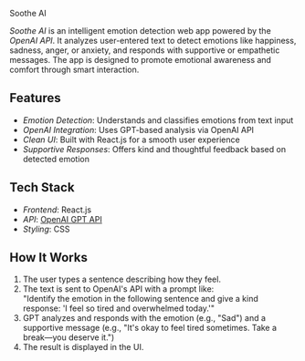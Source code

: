 Soothe AI

*Soothe AI* is an intelligent emotion detection web app powered by the *OpenAI API*. It analyzes user-entered text to detect emotions like happiness, sadness, anger, or anxiety, and responds with supportive or empathetic messages. The app is designed to promote emotional awareness and comfort through smart interaction.

## Features

- *Emotion Detection*: Understands and classifies emotions from text input
- *OpenAI Integration*: Uses GPT-based analysis via OpenAI API
- *Clean UI*: Built with React.js for a smooth user experience
- *Supportive Responses*: Offers kind and thoughtful feedback based on detected emotion

## Tech Stack

- *Frontend*: React.js
- *API*: [OpenAI GPT API](https://platform.openai.com/)
- *Styling*: CSS

## How It Works

1. The user types a sentence describing how they feel.
2. The text is sent to OpenAI's API with a prompt like:  
   "Identify the emotion in the following sentence and give a kind response: 'I feel so tired and overwhelmed today.'"
3. GPT analyzes and responds with the emotion (e.g., "Sad") and a supportive message (e.g., "It's okay to feel tired sometimes. Take a break—you deserve it.")
4. The result is displayed in the UI.

